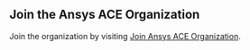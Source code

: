 ## Join the Ansys ACE Organization

Join the organization by visiting [Join Ansys ACE Organization](https://myapps.microsoft.com/signin/3a3f1570-1400-4b9e-84ca-97ab68d06251?tenantId=34c6ce67-15b8-4eff-80e9-52da8be89706).
